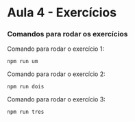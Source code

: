 # Aula 4 - Exercícios

### Comandos para rodar os exercícios
Comando para rodar o exercício 1:
```
npm run um
```
Comando para rodar o exercício 2:
```
npm run dois
```
Comando para rodar o exercício 3:
```
npm run tres
```